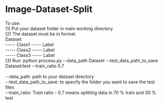 # Image-Dataset-Split
To use:<br />
(1) Put your dataset folder in main working directory<br />
(2) The dataset must be in format:<br />
Dataset: <br />----- Class1 ----- Label<br />
        ----- Class2 ----- Label<br />
        ----- Class3 ----- Label<br />
(3) Run: python process.py --data_path Dataset --test_data_path_to_save Dataset/test --train_ratio 0.7<br /><br />
--data_path: path to your dataset directory<br />
--test_data_path_to_save: to specify the folder you want to save the test files<br />
--train_ratio: Train ratio - 0.7 means splitting data in 70 % train and 30 % test<br />
